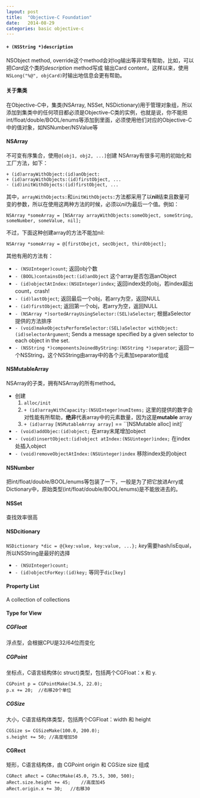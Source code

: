```yaml
---
layout: post
title:  "Objective-C Foundation"
date:   2014-08-29
categories: basic objective-c
---
```


#### `+ (NSString *)description`
NSObject method, override这个method会对log输出等非常有帮助，比如，可以把*Card*这个类的*description* method写成 输出Card content，这样以来，使用`NSLong("%@", objCard)`时输出地信息会更有帮助。

#### 关于集类
在Objective-C中，集类(NSArray, NSSet, NSDictionary)用于管理对象组，所以添加到集类中的任何项目都必须是Objective-C类的实例，也就是说，你不能把int/float/double/BOOL/enums等添加到里面，必须使用他们对应的Objective-C中的值对象，如NSNumber/NSValue等

#### NSArray
不可变有序集合，使用`@[obj1, obj2, ...]`创建
NSArray有很多可用的初始化和工厂方法，如下：

```objective_c
+ (id)arrayWithObject:(id)anObject:
+ (id)arrayWithObjects:(id)firstObject, ...
- (id)initWithObjects:(id)firstObject, ...
```

其中，`arrayWithObjects:`和`initWithObjects:`方法都采用了以**nil**结束且数量可变的参数，所以在使用这两种方法的时候，必须以*nil*为最后一个值。例如：

```objective_c
NSArray *someArray = [NSArray arrayWithObjects:someObject, someString, someNumber, someValue, nil];
```

不过，下面这种创建array的方法不能加nil:

```objective_c
NSArray *someArray = @[firstObejct, secObject, thirdObject];
```

其他有用的方法有：
* `- (NSUInteger)count`;
    返回obj个数
* `- (BOOL)containsObject:(id)anObject`
    这个array是否包涵anObject
* `- (id)objectAtIndex:(NSUInteger)index`;
    返回index处的obj，若index超出count，crash!
* `- (id)lastObject`;
    返回最后一个obj，若arry为空，返回NULL
* `- (id)firstObject`;
    返回第一个obj，若arry为空，返回NULL
* `- (NSArray *)sortedArrayUsingSelector:(SEL)aSelector`;
    根据aSelector提供的方法排序
* `- (void)makeObjectsPerformSelector:(SEL)aSelector withObject:(id)selectorArgument`;
    Sends a message specified by a given selector to each object in the set.
* `- (NSString *)componentsJoinedByString:(NSString *)separator`;
    返回一个NSString，这个NSString由array中的各个元素加separator组成

#### NSMutableArray
NSArray的子类，拥有NSArray的所有method。
* 创建
    1. `alloc/init`
    2. `+ (id)arrayWithCapacity:(NSUInteger)numItems;`
        这里的提供的数字会对性能有所帮助，**绝非**代表array中的元素数量，因为这是**mutable** array
    3. `+ (id)array`
        `[NSMutableArray array]` == ``[NSMutable alloc] init]`
* `- (void)addObjec:(id)object;`
    在array末尾增加object
* `- (void)insertObject:(id)object atIndex:(NSUinteger)index;`
    在index处插入object
* `- (void)removeObjectAtIndex:(NSUinteger)index`
    移除index处的object

#### NSNumber
把int/float/double/BOOL/enums等包装了一下，一般是为了把它放进Arry或Dictionary中，原始类型(int/float/double/BOOL/enums)是不能放进去的。

#### NSSet
查找效率很高

#### NSDcitionary
`NSDictionary *dic = @{key:value, key:value, ...};`
*key*需要hash/isEqual，所以NSString是最好的选择
* `- (NSUInteger)count;`
* `- (id)objectForKey:(id)key;`
    等同于`dic[key]`

#### Property List
A collection of collections

#### Type for View


##### CGFloat
浮点型，会根据CPU是32/64位而变化


##### CGPoint
坐标点，C语言结构体(c struct)类型，包括两个CGFloat：x 和 y.

```objective_c
CGPoint p = CGPointMake(34.5, 22.0);
p.x += 20;  //右移20个单位
```


##### CGSize
大小，C语言结构体类型，包括两个CGFloat：width 和 height

```objective_c
CGSize s= CGSizeMake(100.0, 200.0);
s.height += 50; //高度增加50
```

#### CGRect
矩形，C语言结构体，由 CGPoint origin 和 CGSize size 组成

```objective_c
CGRect aRect = CGRectMake(45.0, 75.5, 300, 500);
aRect.size.height += 45;    //高度加45
aRect.origin.x += 30;   //右移30
```
